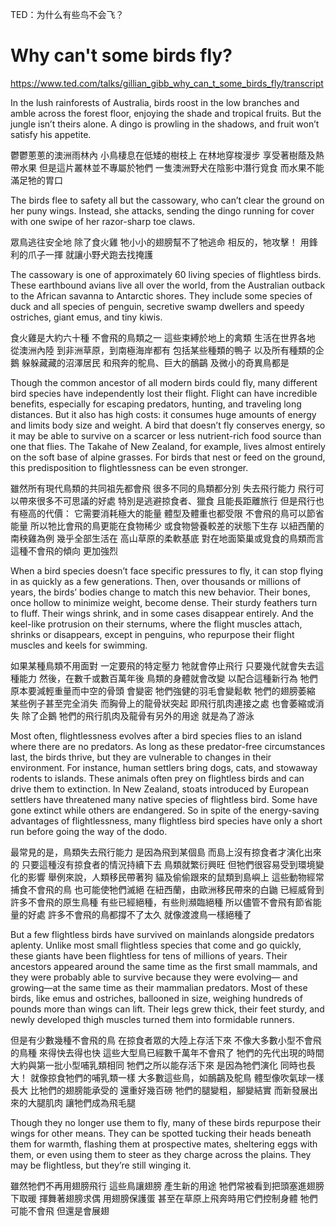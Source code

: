 TED：为什么有些鸟不会飞？

# Why can't some birds fly?

<https://www.ted.com/talks/gillian_gibb_why_can_t_some_birds_fly/transcript>




In the lush rainforests of Australia, birds roost in the low branches and amble across the forest floor, enjoying the shade and tropical fruits. But the jungle isn’t theirs alone. A dingo is prowling in the shadows, and fruit won’t satisfy his appetite. 

鬱鬱蔥蔥的澳洲雨林內 小鳥棲息在低矮的樹枝上 在林地穿梭漫步 享受著樹蔭及熱帶水果 但是這片叢林並不專屬於牠們 一隻澳洲野犬在陰影中潛行覓食 而水果不能滿足牠的胃口 

The birds flee to safety all but the cassowary, who can’t clear the ground on her puny wings. Instead, she attacks, sending the dingo running for cover with one swipe of her razor-sharp toe claws. 

眾鳥逃往安全地 除了食火雞 牠小小的翅膀幫不了牠逃命 相反的，牠攻擊！ 用鋒利的爪子一揮 就讓小野犬跑去找掩護 

The cassowary is one of approximately 60 living species of flightless birds. These earthbound avians live all over the world, from the Australian outback to the African savanna to Antarctic shores. They include some species of duck and all species of penguin, secretive swamp dwellers and speedy ostriches, giant emus, and tiny kiwis. 

食火雞是大約六十種 不會飛的鳥類之一 這些束縛於地上的禽類 生活在世界各地 從澳洲內陸 到非洲草原，到南極海岸都有 包括某些種類的鴨子 以及所有種類的企鵝 躲躲藏藏的沼澤居民 和飛奔的鴕鳥、巨大的鴯鶓 及微小的奇異鳥都是 

Though the common ancestor of all modern birds could fly, many different bird species have independently lost their flight. Flight can have incredible benefits, especially for escaping predators, hunting, and traveling long distances. But it also has high costs: it consumes huge amounts of energy and limits body size and weight. A bird that doesn’t fly conserves energy, so it may be able to survive on a scarcer or less nutrient-rich food source than one that flies. The Takahe of New Zealand, for example, lives almost entirely on the soft base of alpine grasses. For birds that nest or feed on the ground, this predisposition to flightlessness can be even stronger. 

雖然所有現代鳥類的共同祖先都會飛 很多不同的鳥類都分別 失去飛行能力 飛行可以帶來很多不可思議的好處 特別是逃避掠食者、獵食 且能長距離旅行 但是飛行也有極高的代價： 它需要消耗極大的能量 體型及體重也都受限 不會飛的鳥可以節省能量 所以牠比會飛的鳥更能在食物稀少 或食物營養較差的狀態下生存 以紐西蘭的南秧雞為例 幾乎全部生活在 高山草原的柔軟基底 對在地面築巢或覓食的鳥類而言 這種不會飛的傾向 更加強烈 

When a bird species doesn’t face specific pressures to fly, it can stop flying in as quickly as a few generations. Then, over thousands or millions of years, the birds’ bodies change to match this new behavior. Their bones, once hollow to minimize weight, become dense. Their sturdy feathers turn to fluff. Their wings shrink, and in some cases disappear entirely. And the keel-like protrusion on their sternums, where the flight muscles attach, shrinks or disappears, except in penguins, who repurpose their flight muscles and keels for swimming. 

如果某種鳥類不用面對 一定要飛的特定壓力 牠就會停止飛行 只要幾代就會失去這種能力 然後，在數千或數百萬年後 鳥類的身體就會改變 以配合這種新行為 牠們原本要減輕重量而中空的骨頭 會變密 牠們強健的羽毛會變鬆軟 牠們的翅膀萎縮 某些例子甚至完全消失 而胸骨上的龍骨狀突起 即飛行肌肉連接之處 也會萎縮或消失 除了企鵝 牠們的飛行肌肉及龍骨有另外的用途 就是為了游泳 

Most often, flightlessness evolves after a bird species flies to an island where there are no predators. As long as these predator-free circumstances last, the birds thrive, but they are vulnerable to changes in their environment. For instance, human settlers bring dogs, cats, and stowaway rodents to islands. These animals often prey on flightless birds and can drive them to extinction. In New Zealand, stoats introduced by European settlers have threatened many native species of flightless bird. Some have gone extinct while others are endangered. So in spite of the energy-saving advantages of flightlessness, many flightless bird species have only a short run before going the way of the dodo. 

最常見的是，鳥類失去飛行能力 是因為飛到某個島 而島上沒有掠食者才演化出來的 只要這種沒有掠食者的情況持續下去 鳥類就繁衍興旺 但牠們很容易受到環境變化的影響 舉例來說，人類移民帶著狗 貓及偷偷跟來的鼠類到島嶼上 這些動物經常捕食不會飛的鳥 也可能使牠們滅絕 在紐西蘭，由歐洲移民帶來的白鼬 已經威脅到許多不會飛的原生鳥種 有些已經絕種，有些則瀕臨絕種 所以儘管不會飛有節省能量的好處 許多不會飛的鳥都撐不了太久 就像渡渡鳥一樣絕種了 

But a few flightless birds have survived on mainlands alongside predators aplenty. Unlike most small flightless species that come and go quickly, these giants have been flightless for tens of millions of years. Their ancestors appeared around the same time as the first small mammals, and they were probably able to survive because they were evolving— and growing—at the same time as their mammalian predators. Most of these birds, like emus and ostriches, ballooned in size, weighing hundreds of pounds more than wings can lift. Their legs grew thick, their feet sturdy, and newly developed thigh muscles turned them into formidable runners. 

但是有少數幾種不會飛的鳥 在掠食者眾的大陸上存活下來 不像大多數小型不會飛的鳥種 來得快去得也快 這些大型鳥已經數千萬年不會飛了 牠們的先代出現的時間 大約與第一批小型哺乳類相同 牠們之所以能存活下來 是因為牠們演化 同時也長大！ 就像掠食牠們的哺乳類一樣 大多數這些鳥，如鴯鶓及鴕鳥 體型像吹氣球一樣長大 比牠們的翅膀能承受的 還重好幾百磅 牠們的腿變粗，腳變結實 而新發展出來的大腿肌肉 讓牠們成為飛毛腿 

Though they no longer use them to fly, many of these birds repurpose their wings for other means. They can be spotted tucking their heads beneath them for warmth, flashing them at prospective mates, sheltering eggs with them, or even using them to steer as they charge across the plains. They may be flightless, but they’re still winging it. 

雖然牠們不再用翅膀飛行 這些鳥讓翅膀 產生新的用途 牠們常被看到把頭塞進翅膀下取暖 揮舞著翅膀求偶 用翅膀保護蛋 甚至在草原上飛奔時用它們控制身體 牠們可能不會飛 但還是會展翅 